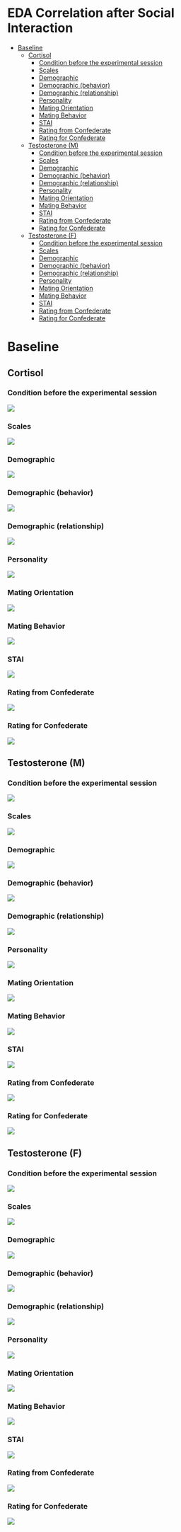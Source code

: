 EDA Correlation after Social Interaction
================

-   [Baseline](#baseline)
    -   [Cortisol](#cortisol)
        -   [Condition before the experimental session](#condition-before-the-experimental-session)
        -   [Scales](#scales)
        -   [Demographic](#demographic)
        -   [Demographic (behavior)](#demographic-behavior)
        -   [Demographic (relationship)](#demographic-relationship)
        -   [Personality](#personality)
        -   [Mating Orientation](#mating-orientation)
        -   [Mating Behavior](#mating-behavior)
        -   [STAI](#stai)
        -   [Rating from Confederate](#rating-from-confederate)
        -   [Rating for Confederate](#rating-for-confederate)
    -   [Testosterone (M)](#testosterone-m)
        -   [Condition before the experimental session](#condition-before-the-experimental-session-1)
        -   [Scales](#scales-1)
        -   [Demographic](#demographic-1)
        -   [Demographic (behavior)](#demographic-behavior-1)
        -   [Demographic (relationship)](#demographic-relationship-1)
        -   [Personality](#personality-1)
        -   [Mating Orientation](#mating-orientation-1)
        -   [Mating Behavior](#mating-behavior-1)
        -   [STAI](#stai-1)
        -   [Rating from Confederate](#rating-from-confederate-1)
        -   [Rating for Confederate](#rating-for-confederate-1)
    -   [Testosterone (F)](#testosterone-f)
        -   [Condition before the experimental session](#condition-before-the-experimental-session-2)
        -   [Scales](#scales-2)
        -   [Demographic](#demographic-2)
        -   [Demographic (behavior)](#demographic-behavior-2)
        -   [Demographic (relationship)](#demographic-relationship-2)
        -   [Personality](#personality-2)
        -   [Mating Orientation](#mating-orientation-2)
        -   [Mating Behavior](#mating-behavior-2)
        -   [STAI](#stai-2)
        -   [Rating from Confederate](#rating-from-confederate-2)
        -   [Rating for Confederate](#rating-for-confederate-2)

Baseline
========

Cortisol
--------

### Condition before the experimental session

![](EDA_Correlation_after_social_interaction_files/figure-markdown_github/unnamed-chunk-2-1.png)

### Scales

![](EDA_Correlation_after_social_interaction_files/figure-markdown_github/unnamed-chunk-3-1.png)

### Demographic

![](EDA_Correlation_after_social_interaction_files/figure-markdown_github/unnamed-chunk-4-1.png)

### Demographic (behavior)

![](EDA_Correlation_after_social_interaction_files/figure-markdown_github/unnamed-chunk-5-1.png)

### Demographic (relationship)

![](EDA_Correlation_after_social_interaction_files/figure-markdown_github/unnamed-chunk-6-1.png)

### Personality

![](EDA_Correlation_after_social_interaction_files/figure-markdown_github/unnamed-chunk-7-1.png)

### Mating Orientation

![](EDA_Correlation_after_social_interaction_files/figure-markdown_github/unnamed-chunk-8-1.png)

### Mating Behavior

![](EDA_Correlation_after_social_interaction_files/figure-markdown_github/unnamed-chunk-9-1.png)

### STAI

![](EDA_Correlation_after_social_interaction_files/figure-markdown_github/unnamed-chunk-10-1.png)

### Rating from Confederate

![](EDA_Correlation_after_social_interaction_files/figure-markdown_github/unnamed-chunk-11-1.png)

### Rating for Confederate

![](EDA_Correlation_after_social_interaction_files/figure-markdown_github/unnamed-chunk-12-1.png)

Testosterone (M)
----------------

### Condition before the experimental session

![](EDA_Correlation_after_social_interaction_files/figure-markdown_github/unnamed-chunk-13-1.png)

### Scales

![](EDA_Correlation_after_social_interaction_files/figure-markdown_github/unnamed-chunk-14-1.png)

### Demographic

![](EDA_Correlation_after_social_interaction_files/figure-markdown_github/unnamed-chunk-15-1.png)

### Demographic (behavior)

![](EDA_Correlation_after_social_interaction_files/figure-markdown_github/unnamed-chunk-16-1.png)

### Demographic (relationship)

![](EDA_Correlation_after_social_interaction_files/figure-markdown_github/unnamed-chunk-17-1.png)

### Personality

![](EDA_Correlation_after_social_interaction_files/figure-markdown_github/unnamed-chunk-18-1.png)

### Mating Orientation

![](EDA_Correlation_after_social_interaction_files/figure-markdown_github/unnamed-chunk-19-1.png)

### Mating Behavior

![](EDA_Correlation_after_social_interaction_files/figure-markdown_github/unnamed-chunk-20-1.png)

### STAI

![](EDA_Correlation_after_social_interaction_files/figure-markdown_github/unnamed-chunk-21-1.png)

### Rating from Confederate

![](EDA_Correlation_after_social_interaction_files/figure-markdown_github/unnamed-chunk-22-1.png)

### Rating for Confederate

![](EDA_Correlation_after_social_interaction_files/figure-markdown_github/unnamed-chunk-23-1.png)

Testosterone (F)
----------------

### Condition before the experimental session

![](EDA_Correlation_after_social_interaction_files/figure-markdown_github/unnamed-chunk-24-1.png)

### Scales

![](EDA_Correlation_after_social_interaction_files/figure-markdown_github/unnamed-chunk-25-1.png)

### Demographic

![](EDA_Correlation_after_social_interaction_files/figure-markdown_github/unnamed-chunk-26-1.png)

### Demographic (behavior)

![](EDA_Correlation_after_social_interaction_files/figure-markdown_github/unnamed-chunk-27-1.png)

### Demographic (relationship)

![](EDA_Correlation_after_social_interaction_files/figure-markdown_github/unnamed-chunk-28-1.png)

### Personality

![](EDA_Correlation_after_social_interaction_files/figure-markdown_github/unnamed-chunk-29-1.png)

### Mating Orientation

![](EDA_Correlation_after_social_interaction_files/figure-markdown_github/unnamed-chunk-30-1.png)

### Mating Behavior

![](EDA_Correlation_after_social_interaction_files/figure-markdown_github/unnamed-chunk-31-1.png)

### STAI

![](EDA_Correlation_after_social_interaction_files/figure-markdown_github/unnamed-chunk-32-1.png)

### Rating from Confederate

![](EDA_Correlation_after_social_interaction_files/figure-markdown_github/unnamed-chunk-33-1.png)

### Rating for Confederate

![](EDA_Correlation_after_social_interaction_files/figure-markdown_github/unnamed-chunk-34-1.png)
